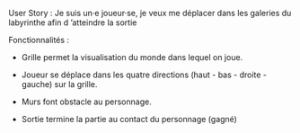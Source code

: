 User Story : Je suis un·e joueur·se, je veux me déplacer dans les galeries du labyrinthe afin d ’atteindre la sortie

Fonctionnalités :
 - Grille
permet la visualisation du monde dans lequel on joue.
  
  - Joueur
se déplace dans les quatre directions (haut - bas - droite - gauche) sur la grille.
  - Murs
font obstacle au personnage.
  - Sortie
termine la partie au contact du personnage (gagné)
